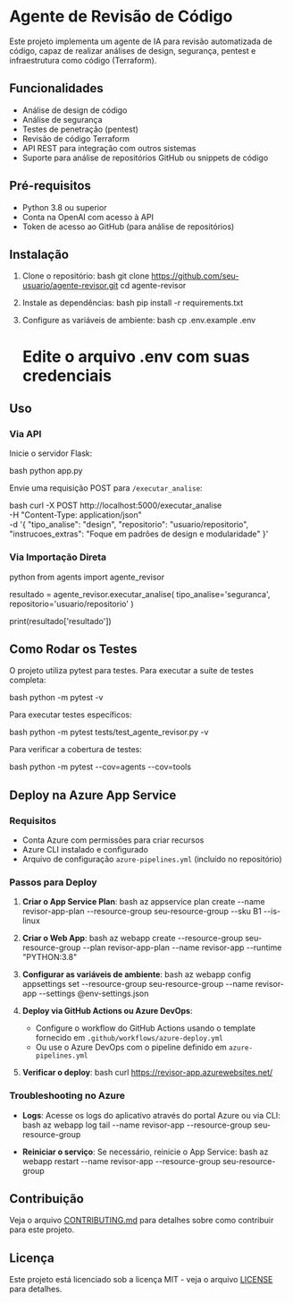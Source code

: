 # Agente de Revisão de Código

Este projeto implementa um agente de IA para revisão automatizada de código, capaz de realizar análises de design, segurança, pentest e infraestrutura como código (Terraform).

## Funcionalidades

- Análise de design de código
- Análise de segurança
- Testes de penetração (pentest)
- Revisão de código Terraform
- API REST para integração com outros sistemas
- Suporte para análise de repositórios GitHub ou snippets de código

## Pré-requisitos

- Python 3.8 ou superior
- Conta na OpenAI com acesso à API
- Token de acesso ao GitHub (para análise de repositórios)

## Instalação

1. Clone o repositório:
   bash
   git clone https://github.com/seu-usuario/agente-revisor.git
   cd agente-revisor
   

2. Instale as dependências:
   bash
   pip install -r requirements.txt
   

3. Configure as variáveis de ambiente:
   bash
   cp .env.example .env
   # Edite o arquivo .env com suas credenciais
   

## Uso

### Via API

Inicie o servidor Flask:

bash
python app.py


Envie uma requisição POST para `/executar_analise`:

bash
curl -X POST http://localhost:5000/executar_analise \
  -H "Content-Type: application/json" \
  -d '{
    "tipo_analise": "design",
    "repositorio": "usuario/repositorio",
    "instrucoes_extras": "Foque em padrões de design e modularidade"
  }'


### Via Importação Direta

python
from agents import agente_revisor

resultado = agente_revisor.executar_analise(
    tipo_analise='seguranca',
    repositorio='usuario/repositorio'
)

print(resultado['resultado'])


## Como Rodar os Testes

O projeto utiliza pytest para testes. Para executar a suíte de testes completa:

bash
python -m pytest -v


Para executar testes específicos:

bash
python -m pytest tests/test_agente_revisor.py -v


Para verificar a cobertura de testes:

bash
python -m pytest --cov=agents --cov=tools


## Deploy na Azure App Service

### Requisitos

- Conta Azure com permissões para criar recursos
- Azure CLI instalado e configurado
- Arquivo de configuração `azure-pipelines.yml` (incluído no repositório)

### Passos para Deploy

1. **Criar o App Service Plan**:
   bash
   az appservice plan create --name revisor-app-plan --resource-group seu-resource-group --sku B1 --is-linux
   

2. **Criar o Web App**:
   bash
   az webapp create --resource-group seu-resource-group --plan revisor-app-plan --name revisor-app --runtime "PYTHON:3.8"
   

3. **Configurar as variáveis de ambiente**:
   bash
   az webapp config appsettings set --resource-group seu-resource-group --name revisor-app --settings @env-settings.json
   

4. **Deploy via GitHub Actions ou Azure DevOps**:
   - Configure o workflow do GitHub Actions usando o template fornecido em `.github/workflows/azure-deploy.yml`
   - Ou use o Azure DevOps com o pipeline definido em `azure-pipelines.yml`

5. **Verificar o deploy**:
   bash
   curl https://revisor-app.azurewebsites.net/
   

### Troubleshooting no Azure

- **Logs**: Acesse os logs do aplicativo através do portal Azure ou via CLI:
  bash
  az webapp log tail --name revisor-app --resource-group seu-resource-group
  

- **Reiniciar o serviço**: Se necessário, reinicie o App Service:
  bash
  az webapp restart --name revisor-app --resource-group seu-resource-group
  

## Contribuição

Veja o arquivo [CONTRIBUTING.md](CONTRIBUTING.md) para detalhes sobre como contribuir para este projeto.

## Licença

Este projeto está licenciado sob a licença MIT - veja o arquivo [LICENSE](LICENSE) para detalhes.